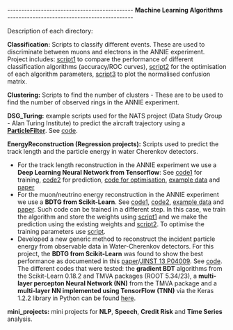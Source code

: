 --------------------------------------------- **Machine Learning Algorithms** ---------------------------------------------

Description of each directory: 

**Classification:** Scripts to classify different events. These are used to discriminate between muons and electrons in the ANNIE experiment. Project includes: [script1](https://github.com/edrakopo/MLAlgorithms/blob/master/Classification/classification_e_mu.py) to compare the performance of different classification algorithms (accuracy/ROC curves), [script2](https://github.com/edrakopo/MLAlgorithms/blob/master/Classification/optimising_parameters.py) for the optimisation of each algorithm parameters, [script3](https://github.com/edrakopo/MLAlgorithms/blob/master/Classification/plot_confusion_matrix.py) to plot the normalised confusion matrix.   

**Clustering:** Scripts to find the number of clusters - These are to be used to find the number of observed rings in the ANNIE experiment.

**DSG_Turing:** example scripts used for the NATS project (Data Study Group - Alan Turing Institute) to predict the aircraft trajectory using a [**ParticleFilter**](https://en.wikipedia.org/wiki/Particle_filter). See [code](https://github.com/edrakopo/MLAlgorithms/blob/master/DSG_Turing/ParticleFilter_aircraft.py). 

**EnergyReconstruction (Regression projects):** Scripts used to predict the track length and the particle energy in water Cherenkov detectors. 
- For the track length reconstruction in the ANNIE experiment we use a **Deep Learning Neural Network from Tensorflow**: See [code1](https://github.com/edrakopo/MLAlgorithms/blob/master/EnergyReconstruction/TrackLengthReconstruction/DNNFindTrackLengthInWater_Keras_train.py) for training, [code2](https://github.com/edrakopo/MLAlgorithms/blob/master/EnergyReconstruction/TrackLengthReconstruction/DNNFindTrackLengthInWater_Keras_pred.py) for prediction, [code for optimisation](https://github.com/edrakopo/MLAlgorithms/blob/master/EnergyReconstruction/TrackLengthReconstruction/DNNFindTrackLengthInWater_Keras_optimise.py), [example data](https://github.com/edrakopo/MLAlgorithms/tree/master/EnergyReconstruction/data) and [paper](https://arxiv.org/pdf/1803.10624.pdf)
- For the muon/neutrino energy reconstruction in the ANNIE experiment we use a **BDTG from Scikit-Learn**. See [code1](https://github.com/edrakopo/MLAlgorithms/blob/master/EnergyReconstruction/BDT_MuonEnergyReco.py), [code2](https://github.com/edrakopo/MLAlgorithms/blob/master/EnergyReconstruction/BDT_NeutrinoEnergyReco.py), [example data](https://github.com/edrakopo/MLAlgorithms/tree/master/EnergyReconstruction/data) and [paper](https://arxiv.org/pdf/1803.10624.pdf). 
Such code can be trained in a different step. In this case, we train the algorithm and store the weights using [script1]( https://github.com/edrakopo/MLAlgorithms/blob/master/EnergyReconstruction/separate_training_prediction/BDT_MuonEnergyReco_train.py) and we make the prediction using the existing weights and [script2](https://github.com/edrakopo/MLAlgorithms/blob/master/EnergyReconstruction/separate_training_prediction/BDT_MuonEnergyReco_pred.py). To optimise the training parameters use [script](https://github.com/edrakopo/MLAlgorithms/blob/master/EnergyReconstruction/optimisation/optimising_parameters_energy.py).
- Developed a new generic method to reconstruct the incident particle energy from observable data in Water-Cherenkov detectors. For this project, the **BDTG from Scikit-Learn** was found to show the best performance as documented in this [paper](https://arxiv.org/pdf/1710.05668.pdf)/[JINST 13 P04009](https://iopscience.iop.org/article/10.1088/1748-0221/13/04/P04009/pdf). See [code]( https://github.com/edrakopo/MLAlgorithms/blob/master/EnergyReconstruction/WCh_det_scikit_regression_energy_reco.py). The different codes that were tested: the **gradient BDT** algorithms from the Scikit-Learn 0.18.2 and TMVA packages (ROOT 5.34/23), a **multi-layer percepton Neural Network (NN)** from the TMVA package and a **multi-layer NN implemented using TensorFlow (TNN)** via the Keras 1.2.2 library in Python can be found [here](https://github.com/edrakopo/MLAlgorithms_def/tree/master/EnergyReconstruction/WChDet_energyReocnstruction).

**mini_projects:** mini projects for **NLP**, **Speech**, **Credit Risk** and **Time Series** analysis. 


